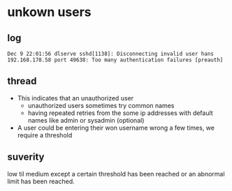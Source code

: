 # unkown users

## log

```
Dec 9 22:01:56 dlserve sshd[1138]: Disconnecting invalid user hans 192.168.178.58 port 49638: Too many authentication failures [preauth]
```

## thread

-   This indicates that an unauthorized user
    -   unauthorized users sometimes try common names
    -   having repeated retries from the some ip addresses with default names like admin or sysadmin (optional)
-   A user could be entering their won username wrong a few times, we require a threshold

## suverity

low til medium except a certain threshold has been reached or an abnormal limit has been reached.
